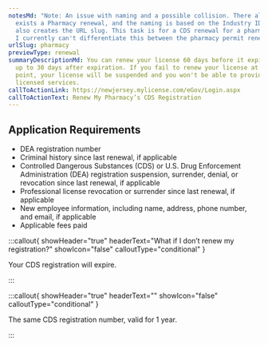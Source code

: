 ```yaml
---
notesMd: "Note: An issue with naming and a possible collision. There already
  exists a Pharmacy renewal, and the naming is based on the Industry ID, which
  also creates the URL slug. This task is for a CDS renewal for a pharmacy, but
  I currently can't differentiate this between the pharmacy permit renewal."
urlSlug: pharmacy
previewType: renewal
summaryDescriptionMd: You can renew your license 60 days before it expires and
  up to 30 days after expiration. If you fail to renew your license at this
  point, your license will be suspended and you won't be able to provide your
  licensed services.
callToActionLink: https://newjersey.mylicense.com/eGov/Login.aspx
callToActionText: Renew My Pharmacy’s CDS Registration
---
```

## Application Requirements

* DEA registration number
* Criminal history since last renewal, if applicable
* Controlled Dangerous Substances (CDS) or U.S. Drug Enforcement Administration (DEA) registration suspension, surrender, denial, or revocation since last renewal, if applicable 
* Professional license revocation or surrender since last renewal, if applicable
* New employee information, including name, address, phone number, and email, if applicable
* Applicable fees paid

:::callout{ showHeader="true" headerText="What if I don’t renew my registration?" showIcon="false" calloutType="conditional" }

Your CDS registration will expire.

:::

:::callout{ showHeader="true" headerText="" showIcon="false" calloutType="conditional" }

The same CDS registration number, valid for 1 year.

:::